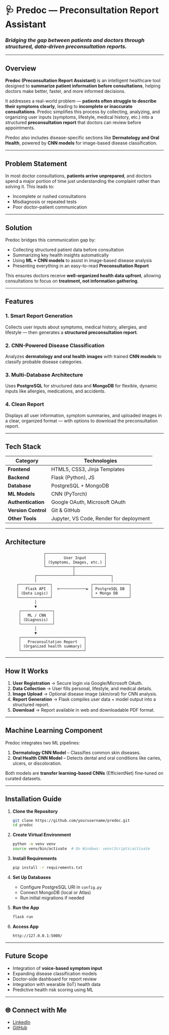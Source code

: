 # 🩺 **Predoc — Preconsultation Report Assistant**

### *Bridging the gap between patients and doctors through structured, data-driven preconsultation reports.*

---

## Overview

**Predoc (Preconsultation Report Assistant)** is an intelligent healthcare tool designed to **summarize patient information before consultations**, helping doctors make better, faster, and more informed decisions.

It addresses a real-world problem — **patients often struggle to describe their symptoms clearly**, leading to **incomplete or inaccurate consultations**. Predoc simplifies this process by collecting, analyzing, and organizing user inputs (symptoms, lifestyle, medical history, etc.) into a structured **preconsultation report** that doctors can review before appointments.

Predoc also includes disease-specific sections like **Dermatology and Oral Health**, powered by **CNN models** for image-based disease classification.

---

## Problem Statement

In most doctor consultations, **patients arrive unprepared**, and doctors spend a major portion of time just understanding the complaint rather than solving it.
This leads to:

* Incomplete or rushed consultations
* Misdiagnosis or repeated tests
* Poor doctor–patient communication

---

## Solution

Predoc bridges this communication gap by:

* Collecting structured patient data before consultation
* Summarizing key health insights automatically
* Using **ML + CNN models** to assist in image-based disease analysis
* Presenting everything in an easy-to-read **Preconsultation Report**

This ensures doctors receive **well-organized health data upfront**, allowing consultations to focus on **treatment, not information gathering**.

---

## Features

### 1. Smart Report Generation

Collects user inputs about symptoms, medical history, allergies, and lifestyle — then generates a **structured preconsultation report**.


### 2. CNN-Powered Disease Classification

Analyzes **dermatology and oral health images** with trained **CNN models** to classify probable disease categories.

### 3. Multi-Database Architecture

Uses **PostgreSQL** for structured data and **MongoDB** for flexible, dynamic inputs like allergies, medications, and accidents.

### 4. Clean Report

Displays all user information, symptom summaries, and uploaded images in a clear, organized format — with options to download the preconsultation report.

---

## Tech Stack

| Category            | Technologies                                      |
| ------------------- | ------------------------------------------------- |
| **Frontend**        | HTML5, CSS3, Jinja Templates           |
| **Backend**         | Flask (Python), JS                                    |
| **Database**        | PostgreSQL + MongoDB                              |
| **ML Models**       | CNN (PyTorch)                        |
| **Authentication**  | Google OAuth, Microsoft OAuth                     |
| **Version Control** | Git & GitHub                                      |
| **Other Tools**     | Jupyter, VS Code, Render for  deployment |

---

## Architecture

```
                 ┌──────────────────────────┐
                 │        User Input        │
                 │ (Symptoms, Images, etc.) │
                 └────────────┬─────────────┘
                              │
             ┌────────────────┴────────────────┐
             │                                 │
     ┌──────────────┐                 ┌────────────────┐
     │   Flask API  │  <────────────► │ PostgreSQL DB  │
     │ (Data Logic) │                 │ + Mongo DB     │
     └──────────────┘                 └────────────────┘
             │
             ▼
      ┌──────────────┐
      │   ML / CNN   │
      │ (Diagnosis)  │
      └──────────────┘
             │
             ▼
      ┌────────────────────────────┐
      │   Preconsultation Report   │
      │ (Organized health summary) │
      └────────────────────────────┘
```

---

## How It Works

1. **User Registration** → Secure login via Google/Microsoft OAuth.
2. **Data Collection** → User fills personal, lifestyle, and medical details.
3. **Image Upload** → Optional disease image (skin/oral) for CNN analysis.
4. **Report Generation** → Flask compiles user data + model output into a structured report.
5. **Download** → Report available in web and downloadable PDF format.

---

## Machine Learning Component

Predoc integrates two ML pipelines:

1. **Dermatology CNN Model** – Classifies common skin diseases.
2. **Oral Health CNN Model** – Detects dental and oral conditions like caries, ulcers, or discoloration.

Both models are **transfer learning-based CNNs** (EfficientNet) fine-tuned on curated datasets.


---

## Installation Guide

1. **Clone the Repository**

   ```bash
   git clone https://github.com/yourusername/predoc.git
   cd predoc
   ```

2. **Create Virtual Environment**

   ```bash
   python -m venv venv
   source venv/bin/activate  # On Windows: venv\Scripts\activate
   ```

3. **Install Requirements**

   ```bash
   pip install -r requirements.txt
   ```

4. **Set Up Databases**

   * Configure PostgreSQL URI in `config.py`
   * Connect MongoDB (local or Atlas)
   * Run initial migrations if needed

5. **Run the App**

   ```bash
   flask run
   ```

6. **Access App**

   ```
   http://127.0.0.1:5000/
   ```

---

## Future Scope

* Integration of **voice-based symptom input**
* Expanding disease classification models
* Doctor-side dashboard for report review
* Integration with wearable (IoT) health data
* Predictive health risk scoring using ML

---



## 🌐 Connect with Me

* [LinkedIn](https://www.linkedin.com/in/gaurav-s-yadav)
* [GitHub](https://github.com/GAuravY19)



